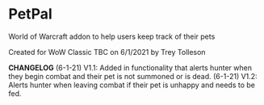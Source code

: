 # PetPal
World of Warcraft addon to help users keep track of their pets

Created for WoW Classic TBC on 6/1/2021 by Trey Tolleson


**CHANGELOG**
(6-1-21)
V1.1: Added in functionality that alerts hunter when they begin combat and their pet is not summoned or is dead.
(6-1-21)
V1.2: Alerts hunter when leaving combat if their pet is unhappy and needs to be fed.

